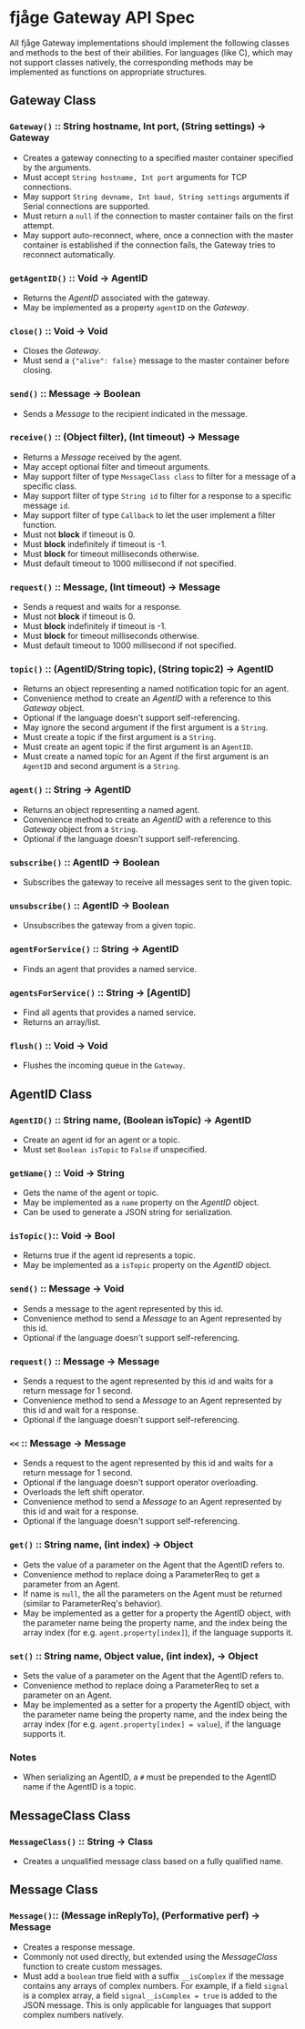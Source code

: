 # fjåge Gateway API Spec

All fjåge Gateway implementations should implement the following classes and methods to the best of their abilities. For languages (like C), which may not support classes natively, the corresponding methods may be implemented as functions on appropriate structures.

## Gateway Class

### `Gateway()` :: String hostname, Int port, (String settings) -> Gateway

- Creates a gateway connecting to a specified master container specified by the arguments.
- Must accept `String hostname, Int port` arguments for TCP connections.
- May support `String devname, Int baud, String settings` arguments if Serial connections are supported.
- Must return a `null` if the connection to master container fails on the first attempt.
- May support auto-reconnect, where, once a connection with the master container is established if the connection fails, the Gateway tries to reconnect automatically.

### `getAgentID()` :: Void -> AgentID

- Returns the _AgentID_ associated with the gateway.
- May be implemented as a property `agentID` on the _Gateway_.

### `close()` :: Void -> Void

- Closes the _Gateway_.
- Must send a `{"alive": false}` message to the master container before closing.

### `send()` :: Message -> Boolean

- Sends a _Message_ to the recipient indicated in the message.

### `receive()` :: (Object filter), (Int timeout) -> Message

- Returns a _Message_ received by the agent.
- May accept optional filter and timeout arguments.
- May support filter of type `MessageClass class` to filter for a message of a specific class.
- May support filter of type `String id` to filter for a response to a specific message `id`.
- May support filter of type `Callback` to let the user implement a filter function.
- Must not **block** if timeout is 0.
- Must **block** indefinitely if timeout is -1.
- Must **block** for timeout milliseconds otherwise.
- Must default timeout to 1000 millisecond if not specified.

### `request()` :: Message, (Int timeout) -> Message

- Sends a request and waits for a response.
- Must not **block** if timeout is 0.
- Must **block** indefinitely if timeout is -1.
- Must **block** for timeout milliseconds otherwise.
- Must default timeout to 1000 millisecond if not specified.

### `topic()` :: (AgentID/String topic), (String topic2) -> AgentID

- Returns an object representing a named notification topic for an agent.
- Convenience method to create an _AgentID_ with a reference to this _Gateway_ object.
- Optional if the language doesn't support self-referencing.
- May ignore the second argument if the first argument is a `String`.
- Must create a topic if the first argument is a `String`.
- Must create an agent topic if the first argument is an `AgentID`.
- Must create a named topic for an Agent if the first argument is an `AgentID` and second argument is a `String`.

### `agent()` :: String -> AgentID

- Returns an object representing a named agent.
- Convenience method to create an _AgentID_ with a reference to this _Gateway_ object from a `String`.
- Optional if the language doesn't support self-referencing.

### `subscribe()` :: AgentID -> Boolean

- Subscribes the gateway to receive all messages sent to the given topic.

### `unsubscribe()` :: AgentID -> Boolean

- Unsubscribes the gateway from a given topic.

### `agentForService()` :: String -> AgentID

- Finds an agent that provides a named service.

### `agentsForService()` :: String -> [AgentID]

- Find all agents that provides a named service.
- Returns an array/list.

### `flush()` :: Void -> Void

- Flushes the incoming queue in the `Gateway`.

## AgentID Class

### `AgentID()` :: String name, (Boolean isTopic) -> AgentID

- Create an agent id for an agent or a topic.
- Must set `Boolean isTopic` to `False` if unspecified.

### `getName()` :: Void -> String

- Gets the name of the agent or topic.
- May be implemented as a `name` property on the _AgentID_ object.
- Can be used to generate a JSON string for serialization.

### `isTopic()`:: Void -> Bool

- Returns true if the agent id represents a topic.
- May be implemented as a `isTopic` property on the _AgentID_ object.

### `send()` :: Message -> Void

- Sends a message to the agent represented by this id.
- Convenience method to send a _Message_ to an Agent represented by this id.
- Optional if the language doesn't support self-referencing.

### `request()` :: Message -> Message

- Sends a request to the agent represented by this id and waits for a return message for 1 second.
- Convenience method to send a _Message_ to an Agent represented by this id and wait for a response.
- Optional if the language doesn't support self-referencing.

### `<<` :: Message -> Message

- Sends a request to the agent represented by this id and waits for a return message for 1 second.
- Optional if the language doesn't support operator overloading.
- Overloads the left shift operator.
- Convenience method to send a _Message_ to an Agent represented by this id and wait for a response.
- Optional if the language doesn't support self-referencing.

### `get()` :: String name, (int index) -> Object

- Gets the value of a parameter on the Agent that the AgentID refers to.
- Convenience method to replace doing a ParameterReq to get a parameter from an Agent.
- If name is `null`, the all the parameters on the Agent must be returned (similar to ParameterReq's behavior).
- May be implemented as a getter for a property the AgentID object, with the parameter name being the property name, and the index being the array index (for e.g. `agent.property[index]`), if the language supports it.

### `set()` :: String name, Object value, (int index),  -> Object

- Sets the value of a parameter on the Agent that the AgentID refers to.
- Convenience method to replace doing a ParameterReq to set a parameter on an Agent.
- May be implemented as a setter for a property the AgentID object, with the parameter name being the property name, and the index being the array index (for e.g. `agent.property[index] = value`), if the language supports it.

### Notes

- When serializing an AgentID, a `#` must be prepended to the AgentID name if the AgentID is a topic.

## MessageClass Class

### `MessageClass()` :: String -> Class

- Creates a unqualified message class based on a fully qualified name.

## Message Class

### `Message()`:: (Message inReplyTo), (Performative perf) -> Message

- Creates a response message.
- Commonly not used directly, but extended using the _MessageClass_ function to create custom messages.
- Must add a `boolean` true field with a suffix `__isComplex` if the message contains any arrays of complex numbers. For example, if a field `signal` is a complex array, a field `signal__isComplex = true` is added to the JSON message. This is only applicable for languages that support complex numbers natively.
